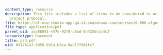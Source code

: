 ```yaml
---
content_type: resource
description: This file includes a list of items to be considered to write a small
  project proposal.
file: https://ol-ocw-studio-app-qa.s3.amazonaws.com/courses/6-096-algorithms-for-computational-biology-spring-2005/031761a789596914b8ca9ad17f5d1fc7_ps4.pdf
file_type: application/pdf
parent_uid: aaa8b881-447e-92f8-c6ad-5a423dcdc4c2
resourcetype: Document
title: ps4.pdf
uid: 031761a7-8959-6914-b8ca-9ad17f5d1fc7
---
```

